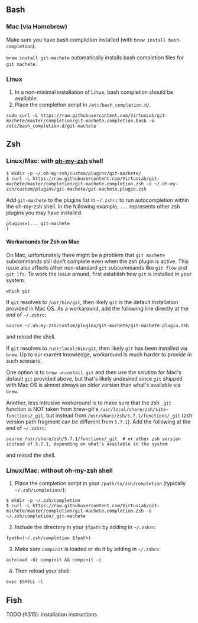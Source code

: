 ## Bash

### Mac (via Homebrew)

Make sure you have bash completion installed (with `brew install bash-completion`).

`brew install git-machete` automatically installs bash completion files for `git machete`.


### Linux

1. In a non-minimal installation of Linux, bash completion should be available.
2. Place the completion script in `/etc/bash_completion.d/`.

```shell script
sudo curl -L https://raw.githubusercontent.com/VirtusLab/git-machete/master/completion/git-machete.completion.bash -o /etc/bash_completion.d/git-machete
```


## Zsh

### Linux/Mac: with [oh-my-zsh](https://ohmyz.sh/) shell

```shell script
$ mkdir -p ~/.oh-my-zsh/custom/plugins/git-machete/
$ curl -L https://raw.githubusercontent.com/VirtusLab/git-machete/master/completion/git-machete.completion.zsh -o ~/.oh-my-zsh/custom/plugins/git-machete/git-machete.plugin.zsh
```

Add `git-machete` to the plugins list in `~/.zshrc` to run autocompletion within the oh-my-zsh shell.
In the following example, `...` represents other zsh plugins you may have installed.

```shell script
plugins=(... git-machete
)
```

#### Workarounds for Zsh on Mac

On Mac, unfortunately there might be a problem that `git machete` subcommands still don't complete even when the zsh plugin is active.
This issue also affects other non-standard `git` subcommands like `git flow` and `git lfs`.
To work the issue around, first establish how `git` is installed in your system.
```shell script
which git
```

If `git` resolves to `/usr/bin/git`, then likely `git` is the default installation provided in Mac OS.
As a workaround, add the following line directly at the end of `~/.zshrc`:
```shell script
source ~/.oh-my-zsh/custom/plugins/git-machete/git-machete.plugin.zsh
```
and reload the shell.

If `git` resolves to `/usr/local/bin/git`, then likely `git` has been installed via `brew`.
Up to our current knowledge, workaround is much harder to provide in such scenario.

One option is to `brew uninstall git` and then use the solution for Mac's default `git` provided above,
but that's likely undesired since `git` shipped with Mac OS is almost always an older version than what's available via `brew`.

Another, less intrusive workaround is to make sure that the zsh `_git` function
is NOT taken from brew-git's `/usr/local/share/zsh/site-functions/_git`,
but instead from `/usr/share/zsh/5.7.1/functions/_git` (zsh version path fragment can be different from `5.7.1`).
Add the following at the end of `~/.zshrc`:
```shell script
source /usr/share/zsh/5.7.1/functions/_git  # or other zsh version instead of 5.7.1, depending on what's available in the system
```
and reload the shell.


### Linux/Mac: without oh-my-zsh shell

1. Place the completion script in your `/path/to/zsh/completion` (typically `~/.zsh/completion/`):

```shell script
$ mkdir -p ~/.zsh/completion
$ curl -L https://raw.githubusercontent.com/VirtusLab/git-machete/master/completion/git-machete.completion.zsh -o ~/.zsh/completion/_git-machete
```

2. Include the directory in your `$fpath` by adding in `~/.zshrc`:

```shell script
fpath=(~/.zsh/completion $fpath)
```

3. Make sure `compinit` is loaded or do it by adding in `~/.zshrc`:

```shell script
autoload -Uz compinit && compinit -i
```

4. Then reload your shell:

```shell script
exec $SHELL -l
```

## Fish

TODO (#315): installation instructions
